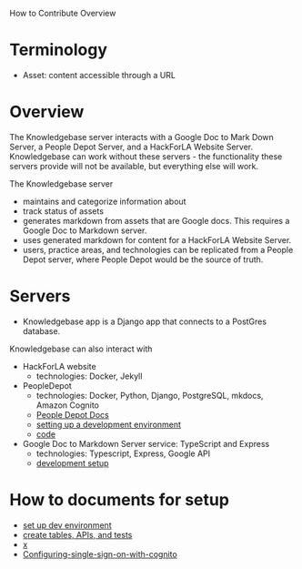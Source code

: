 How to Contribute Overview

# Terminology
- Asset: content accessible through a URL

# Overview
The Knowledgebase server interacts with a Google Doc to Mark Down Server, a People Depot Server, and a HackForLA Website Server.  Knowledgebase can work without these servers - the functionality these servers provide will not be available, but everything else will work.

The Knowledgebase server
- maintains and categorize information about 
- track status of assets
- generates markdown from assets that are Google docs.  This requires a Google Doc to Markdown server.
- uses generated markdown for content for a HackForLA Website Server.  
- users, practice areas, and technologies can be replicated from a People Depot server, where People Depot would be the source of truth.

# Servers
- Knowledgebase app is a Django app that connects to a PostGres database.  

Knowledgebase can also interact with
- HackForLA website
  - technologies: Docker, Jekyll
- PeopleDepot
  - technologies:  Docker, Python, Django, PostgreSQL, mkdocs, Amazon Cognito
  - [People Depot Docs](https://hackforla.github.io/peopledepot/)
  - [setting up a development environment](https://hackforla.github.io/peopledepot/contributing/dev_environment/)
  - [code](https://github.com/hackforla/peopledepot)
- Google Doc to Markdown Server service: TypeScript and Express
  - technologies: Typescript, Express, Google API
  - [development setup](https://github.com/hackforla/gdoc-converter/blob/main/CONTRIBUTING.md)

# How to documents for setup
- [set up dev environment](./docs/how-to/set-up-dev-environment.md)
- [create tables, APIs, and tests](./docs/how-to/create-table-api-and-tests.md)
- [x](./docs/how-to/)
- [Configuring-single-sign-on-with-cognito](./)

